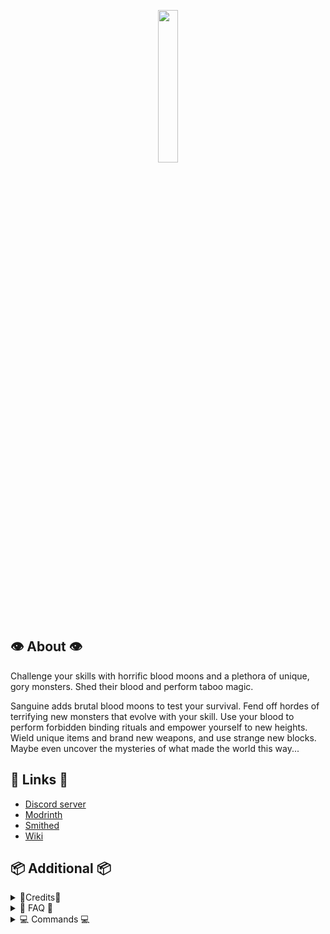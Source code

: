 <p align="center">
  <img width='25%' src="https://github.com/TheNuclearNexus/smithed/blob/master/public/sponsored_project.png?raw=true">
</p>

## 👁️ About 👁️

Challenge your skills with horrific blood moons and a plethora of unique, gory monsters. Shed their blood and perform taboo magic.

Sanguine adds brutal blood moons to test your survival. Fend off hordes of terrifying new monsters that evolve with your skill. Use your blood to perform forbidden binding rituals and empower yourself to new heights. Wield unique items and brand new weapons, and use strange new blocks. Maybe even uncover the mysteries of what made the world this way...

## 🔗 Links 🔗
* [Discord server](https://discord.gg/jsbRvexYqA)
* [Modrinth](https://modrinth.com/datapack/sanguine)
* [Smithed](https://smithed.dev/packs/sanguine)
* [Wiki](https://github.com/VisiVersa/Sanguine/wiki)

## 📦 Additional 📦

<details>
  <summary>
    📝Credits📝
  </summary>
  
  __User Credits:__<br/>
  VisiVersa - Main programmer<br/>
  ElBones - Artist, brainstorming<br/>
  CreeperMagnet_ - Miscellaneous code<br/>
  the der discohund - [Shader code](https://github.com/HalbFettKaese/)<br/>
  Nuclear Crackhead-239 - Soundtrack<br/>
  
  __Libraries:__<br/>
  TheNuclearNexus & co. - [Various smithed libraries](https://smithed.dev/libraries)<br/>
  ShockMicro - [Emissive textures](https://github.com/ShockMicro/VanillaDynamicEmissives)<br/>
  Godlander - [ObjMC](https://github.com/Godlander/objmc)<br/>
  Ancientkingg - [FancyPants](https://github.com/Ancientkingg/fancyPants)<br/>
  
  __Translations:__<br/>
  Chinese (zh_cn) - IceBear<br/>
  Russian (ru_ru) - VectorV, LolsShow<br/>
  Korean (ko_kr) - Daik<br/>
  
  __Sound Effects:__<br/>
  [Zapsplat](https://www.zapsplat.com/)<br/>
  [Freesound](https://freesound.org/)<br/><br/>
  
</details>

<details>
  <summary>
    🙋 FAQ 🙋
  </summary>
  
  __🧐 General__<br/>
  Sanguine is a datapack packaged as a mod for ease of use. We're working on the mod port but time and skill is limited. Issues may arise. Be patient!

  __👓 Where is the resource pack?__<br/>
  Click the text on the download button instead of the green arrow, and you'll be taken to two downloads. I know it's weird. Blame Modrinth.<br/>

  __🛠️ Can I run Sanguine with other datapacks? / Why are textures replaced with those of other datapacks?__<br/>
  You'll just need to merge the resourcepacks of any other datapack you're using via Weld, or manually if you like suffering. This means you'll have to use the datapack version instead of the mod however. Nevermore contains all of our project's assets combined already.<br/>
  ➼ [Weld](https://weld.smithed.dev)<br/>
  ➼ [Nevermore](https://modrinth.com/mod/nevermore)<br/>
  
  __🔎 Rendering issues caused by OptiFine and Sodium__<br/>
  OptiFine tends to cause issues with our datapacks. These may include rotated or invisible monsters, a sanity bar offset and more. We're not exactly sure why, as OptiFine is closed source. There's many better alternatives. Additionally, shaders (whether they be Iris or OptiFine) will override our projects and not work. Sodium may cause issues too.<br/>
  ➼ [on OptiFine](https://tinyurl.com/optifine-is-mid)<br/>

__💻 Rendering issues caused by hardware__<br/>
Unfortunately, you may encounter issues with older hardware. We're not sure of the exact specifics you need to play, but you may see mobs become stretchy, rapidly flashing textures or the entire world turning black. We are looking to fix this issue and the previous one however. Some mods can help fix it.<br/>
  ➼ [FerriteCore](https://www.curseforge.com/minecraft/mc-mods/ferritecore)<br/>
  ➼ [ModernFix](https://modrinth.com/mod/modernfix)<br/>
 
  __💔 This feature is broken__<br/>
  Make sure you are on the right Minecraft version. Some server or plugin software may cause issues with our datapacks. This notoriously includes Paper, Spigot, Bukkit, Paper and Purpur. You can try to mess around with the config files, but it's recommended to use Vanilla or Fabric, and sometimes Forge with varying results.<br/>

  __👵 Can I play on older versions?__<br/>
  Older versions and backporting is not supported but you may be able to find some on Modrinth.

  __🧱 I can't find items in the creative inventory (and other commands)__<br/>
  An unfortunate limitation of datapacks. I added a command menu that allows you to spawn in items, mobs and control blood moons. It's not perfect but it works for now.<br/>
  ➼ /function nucleus:menu

</details>

<details>
  <summary>
    💻 Commands 💻
  </summary>

__You can open up a menu with all custom commands here:__<br/>
  ➼ /function nucleus:menu<br/>

</details>
